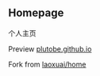 ## Homepage

个人主页

Preview [plutobe.github.io](https://plutobe.github.io)

Fork from [laoxuai/home](https://github.com/laoxuai/home)
